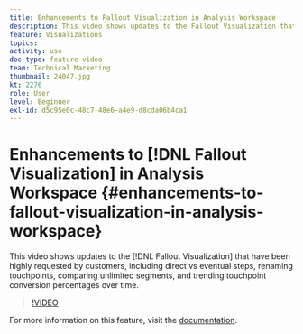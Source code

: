 ```yaml
---
title: Enhancements to Fallout Visualization in Analysis Workspace
description: This video shows updates to the Fallout Visualization that have been highly requested by customers, including direct vs eventual steps, renaming touch points, comparing unlimited segments, and trending touchpoint conversion percentages over time.
feature: Visualizations
topics: 
activity: use
doc-type: feature video
team: Technical Marketing
thumbnail: 24047.jpg
kt: 2276
role: User
level: Beginner
exl-id: d5c95e0c-48c7-48e6-a4e9-d8cda06b4ca1
---
```

# Enhancements to [!DNL Fallout Visualization] in Analysis Workspace {#enhancements-to-fallout-visualization-in-analysis-workspace}

This video shows updates to the [!DNL Fallout Visualization] that have been highly requested by customers, including direct vs eventual steps, renaming touchpoints, comparing unlimited segments, and trending touchpoint conversion percentages over time.

>[!VIDEO](https://video.tv.adobe.com/v/24047/?quality=12)

For more information on this feature, visit the [documentation](https://marketing.adobe.com/resources/help/en_US/analytics/analysis-workspace/fallout_flow.html).
